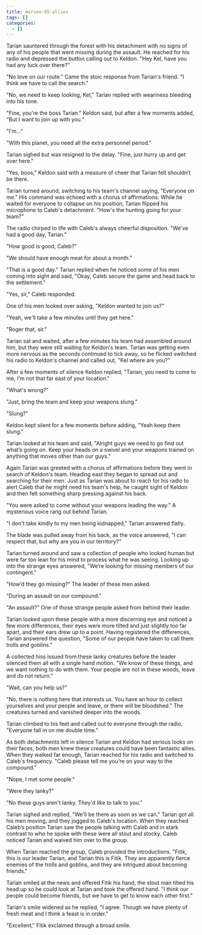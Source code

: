 ```yaml
---
title: morven-05-allies
tags: []
categories:
  - []
---
```

Tarian sauntered through the forest with his detachment with no signs of any of his people that went missing during the assault.  He reached for his radio and depressed the button calling out to Keldon.  "Hey Kel, have you had any luck over there?"

"No love on our route."  Came the stoic response from Tarian's friend.  "I think we have to call the search."

"No, we need to keep looking, Kel," Tarian replied with weariness bleeding into his tone.<!-- more -->

"Fine, you're the boss Tarian."  Keldon said, but after a few moments added, "But I want to join up with you."

"I'm..."

"With this planet, you need all the extra personnel period."

Tarian sighed but was resigned to the delay.  "Fine, just hurry up and get over here."

"Yes, boos,"  Keldon said with a measure of cheer that Tarian felt shouldn’t be there.  

Tarian turned around, switching to his team's channel saying, "Everyone on me."  His command was echoed with a chorus of affirmations.  While he waited for everyone to collapse on his position, Tarian flipped his microphone to Caleb's detachment.  "How's the hunting going for your team?"

The radio chirped to life with Caleb's always cheerful disposition.  "We've had a good day, Tarian."

"How good is good, Caleb?"

"We should have enough meat for about a month."

"That is a good day."  Tarian replied when he noticed some of his men coming into sight and said, "Okay, Caleb secure the game and head back to the settlement."

"Yes, sir," Caleb responded.

One of his men looked over asking, "Keldon wanted to join us?"

"Yeah, we'll take a few minutes until they get here."

"Roger that, sir."

Tarian sat and waited, after a few minutes his team had assembled around him, but they were still waiting for Keldon's team.  Tarian was getting even more nervous as the seconds continued to tick away, so he flicked switched his radio to Keldon's channel and called out, "Kel where are you?"

After a few moments of silence Keldon replied, "Tarian, you need to come to me, I'm not that far east of your location."

"What's wrong?"

"Just, bring the team and keep your weapons slung."

"Slung?"

Keldon kept silent for a few moments before adding, "Yeah keep them slung."

Tarian looked at his team and said, "Alright guys we need to go find out what’s going on.  Keep your heads on a swivel and your weapons trained on anything that moves other than our guys."

Again Tarian was greeted with a chorus of affirmations before they went in search of Keldon's team.  Heading east they began to spread out and searching for their men.  Just as Tarian was about to reach for his radio to alert Caleb that he might need his team's help, he caught sight of Keldon and then felt something sharp pressing against his back.

"You were asked to come without your weapons leading the way."  A mysterious voice rang out behind Tarian.

"I don't take kindly to my men being kidnapped," Tarian answered flatly.

The blade was pulled away from his back, as the voice answered, "I can respect that, but why are you in our territory?"

Tarian turned around and saw a collection of people who looked human but were far too lean for his mind to process what he was seeing.  Looking up into the strange eyes answered, "We’re looking for missing members of our contingent."

"How’d they go missing?"  The leader of these men asked.

"During an assault on our compound."

"An assault?"  One of those strange people asked from behind their leader.

Tarian looked upon these people with a more discerning eye and noticed a few more differences, their eyes were more tilted and just slightly too far apart, and their ears drew up to a point.  Having registered the differences, Tarian answered the question, "Some of our people have taken to call them trolls and goblins."

A collected hiss issued from these lanky creatures before the leader silenced them all with a single hand motion.  "We know of these things, and we want nothing to do with them.  Your people are not in these woods, leave and do not return."

"Wait, can you help us?"

"No, there is nothing here that interests us.  You have an hour to collect yourselves and your people and leave, or there will be bloodshed."  The creatures turned and vanished deeper into the woods.

Tarian climbed to his feet and called out to everyone through the radio, "Everyone fall in on me double time."

As both detachments left in silence Tarian and Keldon had serious looks on their faces, both men knew these creatures could have been fantastic allies.  When they walked far enough, Tarian reached for his radio and switched to Caleb's frequency.  "Caleb please tell me you're on your way to the compound."

"Nope, I met some people."

"Were they lanky?"

"No these guys aren't lanky.  They'd like to talk to you."

Tarian sighed and replied, "We'll be there as soon as we can."  Tarian got all his men moving, and they jogged to Caleb's location.  When they reached Caleb’s position Tarian saw the people talking with Caleb and in stark contrast to who he spoke with these were all stout and stocky.  Caleb noticed Tarian and waived him over to the group.

When Tarian reached the group, Caleb provided the introductions.  "Fitik, this is our leader Tarian, and Tarian this is Fitik.  They are apparently fierce enemies of the trolls and goblins, and they are intrigued about becoming friends."

Tarian smiled at the news and offered Fitik his hand, the stout man tilted his head up so he could look at Tarian and took the offered hand.  "I think our people could become friends, but we have to get to know each other first."

Tarian's smile widened as he replied, "I agree.  Though we have plenty of fresh meat and I think a feast is in order."

"Excellent," Fitik exclaimed through a broad smile.